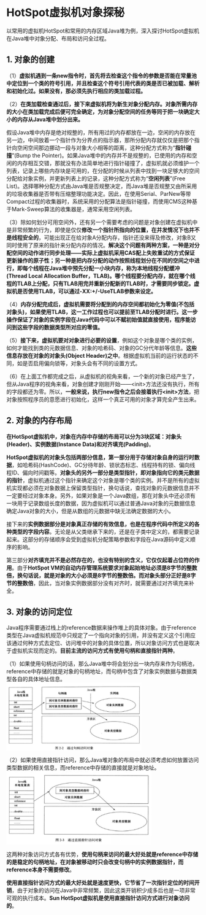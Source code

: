 # HotSpot虚拟机对象探秘

以常用的虚拟机HotSpot和常用的内存区域Java堆为例，深入探讨HotSpot虚拟机在Java堆中对象分配、布局和访问全过程。

## 1. 对象的创建

（1）**虚拟机遇到一条new指令时，首先将去检查这个指令的参数是否能在常量池中定位到一个类的符号引用，并且检查这个符号引用代表的类是否已被加载、解析和初始化过。如果没有，那必须先执行相应的类加载过程。**

（2）**在类加载检查通过后，接下来虚拟机将为新生对象分配内存。对象所需内存的大小在类加载完成后便可完全确定，为对象分配空间的任务等同于把一块确定大小的内存从Java堆中划分出来。**

假设Java堆中内存是绝对规整的，所有用过的内存都放在一边，空闲的内存放在另一边，中间放着一个指针作为分界点的指示器，那所分配内存就仅仅是把那个指针向空闲空间那边挪动一段与对象大小相等的距离，这种分配方式称为“**指针碰撞**”(Bump the Pointer)。如果Java堆中的内存并不是规整的，已使用的内存和空闲的内存相互交错，那就没有办法简单地进行指针碰撞了，虚拟机就必须维护一个列表，记录上哪些内存块是可用的，在分配的时候从列表中找到一块足够大的空间分配给对象实例，并更新列表上的记录，这种分配方式称为“**空闲列表**”(Free List)。选择哪种分配方式由Java堆是否规整决定，而Java堆是否规整又由所采用的垃圾收集器是否带有压缩整理功能决定。因此，在使用Serial、ParNew等带Compact过程的收集器时，系统采用的分配算法是指针碰撞，而使用CMS这种基于Mark-Sweep算法的收集器是，通常采用空闲列表。

（3）除如何划分可用空间外，还有另一个需要考虑的问题是对象创建在虚拟机中是非常频繁的行为，即使是仅仅**修改一个指针所指向的位置，在并发情况下也并不是线程安全的**，可能出现正在给对象A分配内存，指针还没来得及修改，对象B又同时使用了原来的指针来分配内存的情况。**解决这个问题有两种方案，一种是对分配空间的动作进行同步处理——实际上虚拟机采用CAS配上失败重试的方式保证更新操作的原子性；另一种是把内存分配的动作按照线程划分在不同的空间之中进行，即每个线程在Java堆中预先分配一小块内存，称为本地线程分配缓冲(Thread Local Allocation Buffer，TLAB)。哪个线程要分配内存，就在哪个线程的TLAB上分配，只有TLAB用完并重新分配新的TLAB时，才需要同步锁定。虚拟机是否使用TLAB，可以通过-XX:+/-UseTLAB参数来设定。**

（4）**内存分配完成后，虚拟机需要将分配到的内存空间都初始化为零值(不包括对象头)，如果使用TLAB，这一工作过程也可以提前至TLAB分配时进行。这一步操作保证了对象的实例字段在Java代码中可以不赋初始值就直接使用，程序能访问到这些字段的数据类型所对应的零值。**

（5）**接下来，虚拟机要对对象进行必要的设置**，例如这个对象是哪个类的实例，如何才能找到类的元数据信息、对象的哈希码、对象的GC分代年龄等信息。**这些信息存放在对象的对象头(Object Header)之中**。根据虚拟机当前的运行状态的不同，如是否启用偏向锁等，对象头会有不同的设置方式。

（6）在上面工作都完成之后，从虚拟机的视角来看，一个新的对象已经产生了，但从Java程序的视角来看，对象创建才刚刚开始——\<init\>方法还没有执行，所有的字段都还为零。所以，**一般来说，执行new指令之后会接着执行\<init\>方法**，把对象按照程序员的意愿进行初始化，这样一个真正可用的对象才算完全产生出来。

## 2. 对象的内存布局

**在HotSpot虚拟机中，对象在内存中存储的布局可以分为3块区域：对象头(Header)、实例数据(Instance Data)和对齐填充(Padding)**。

**HotSpot虚拟机的对象头包括两部分信息，第一部分用于存储对象自身的运行时数据**，如哈希码(HashCode)、GC分待年龄、锁状态标志、线程持有的锁、偏向线程ID、偏向时间戳等。**对象头的另外一部分是类型指针，即对象指向它的类元数据的指针**，虚拟机通过这个指针来确定这个对象是哪个类的实例。并不是所有的虚拟机实现都必须在对象数据上保留类型指针，换句话说，查找对象的元数据信息并不一定要经过对象本身。另外，如果对象是一个Java数组，那在对象头中还必须有一块用于记录数组长度的数据，因为虚拟机可以通过普通Java对象的元数据信息确定Java对象的大小，但是从数组的元数据中缺无法确定数据的大小。

接下来的**实例数据部分是对象真正存储的有效信息，也是在程序代码中所定义的各种类型的字段内容**。无论是从父类继承下来的，还是在子类中定义的，都需要记录起来。这部分的存储顺序会受到虚拟机分配策略参数和字段在Java源码中定义顺序的影响。

第三部分**对齐填充并不是必然存在的，也没有特别的含义，它仅仅起着占位符的作用**。由于**HotSpot VM的自动内存管理系统要求对象起始地址必须是8字节的整数倍，换句话说，就是对象的大小必须是8字节的整数倍。而对象头部分正好是8字节的整数倍**，因此，当对象实例数据部分没有对齐时，就需要通过对齐填充来补全。

## 3. 对象的访问定位

Java程序需要通过栈上的reference数据来操作堆上的具体对象。由于reference类型在Java虚拟机规范中只规定了一个指向对象的引用，并没有定义这个引用应该通过何种方式去定位、访问堆中的对象的具体位置，所以对象访问方式也是取决于虚拟机实现而定的。**目前主流的访问方式有使用句柄和直接指针两种**。

（1）如果使用句柄访问的话，那么Java堆中将会划分出一块内存来作为句柄池，reference中存储的就是对象的句柄地址，而句柄中包含了对象实例数据与数据类型各自的具体地址信息。
<img src="https://github.com/maoyunfei/Java-Notebook/blob/master/JVM/images/%E9%80%9A%E8%BF%87%E5%8F%A5%E6%9F%84%E8%AE%BF%E9%97%AE%E5%AF%B9%E8%B1%A1.png?raw=true"  width = "70%" height = "70%" align=center />

（2）如果使用直接指针访问，那么Java堆对象的布局中就必须考虑如何放置访问类型数据的相关信息，而reference中存储的直接就是对象地址。
<img src="https://github.com/maoyunfei/Java-Notebook/blob/master/JVM/images/%E9%80%9A%E8%BF%87%E7%9B%B4%E6%8E%A5%E6%8C%87%E9%92%88%E8%AE%BF%E9%97%AE%E5%AF%B9%E8%B1%A1.png?raw=true"  width = "75%" height = "75%" align=center />

这两种对象访问方式各有优势，**使用句柄来访问的最大好处就是reference中存储的是稳定的句柄地址，在对象被移动时只会改变句柄中的实例数据指针，而reference本身不需要修改**。

**使用直接指针访问方式的最大好处就是速度更快，它节省了一次指针定位的时间开销**，由于对象的访问在Java中非常频繁，因此这类开销积少成多后也是一项非常可观的执行成本。**Sun HotSpot虚拟机是使用直接指针访问方式进行对象访问的**。


